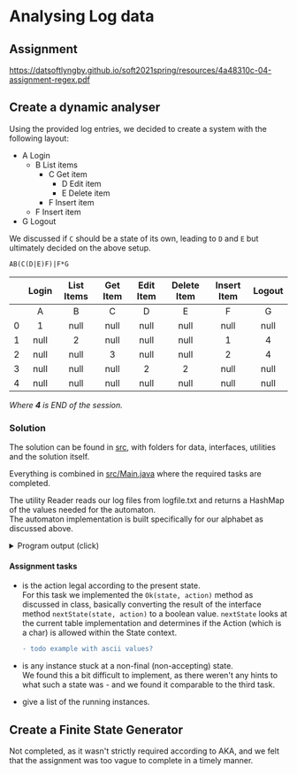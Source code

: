 # Analysing Log data

## Assignment

https://datsoftlyngby.github.io/soft2021spring/resources/4a48310c-04-assignment-regex.pdf


## Create a dynamic analyser
Using the provided log entries, we decided to create a system with the following layout:  

- A Login
  - B List items
    - C Get item
      -  D Edit item
      -  E Delete item
    - F Insert item
  - F Insert item
- G Logout

We discussed if `C` should be a state of its own, leading to `D` and `E` but ultimately decided on the above setup.

`AB(C(D|E)F)|F*G`

|   | Login | List Items | Get Item | Edit Item | Delete Item | Insert Item | Logout |
|:-:|:-----:|:----------:|:--------:|:---------:|:-----------:|:-----------:|:------:|
|   |   A   |      B     |     C    |     D     |      E      |      F      |    G   |
| 0 |   1   |    null    |   null   |    null   |     null    |     null    |  null  |
| 1 |  null |      2     |   null   |    null   |     null    |      1      |    4   |
| 2 |  null |    null    |     3    |    null   |     null    |      2      |    4   |
| 3 |  null |    null    |   null   |     2     |      2      |     null    |  null  |
| 4 |  null |    null    |   null   |    null   |     null    |     null    |  null  |  

*Where **4** is END of the session.*

### Solution
The solution can be found in [src](src), with folders for data, interfaces, utilities and the solution itself.

Everything is combined in [src/Main.java](src/Main.java) where the required tasks are completed.

The utility Reader reads our log files from logfile.txt and returns a HashMap of the values needed for the automaton.  
The automaton implementation is built specifically for our alphabet as discussed above.  

<details><summary>Program output (click)</summary>
<p>

```java
Printing Automaton
1 0 0 0 0 0 0
0 2 0 0 0 1 4
0 0 3 0 0 2 4
0 0 0 2 2 0 0
0 0 0 0 0 0 0
------
Values read from logfile
41231 [A, F, F] //two insertions, not logged out
32512 [A, B, G, F] //logged out, followed by attempted insertion
12345 [A, B, F, G] //logged out succesfully
------
Are the performed actions allowed?
key: 41231
state 0, action A: true
state 1, action F: true
state 1, action F: true
key: 32512
state 0, action A: true
state 1, action B: true
state 2, action G: true
state 4, action F: false //not allowed after logout
key: 12345
state 0, action A: true
state 1, action B: true
state 2, action F: true
state 2, action G: true
------
List of instances not logged out
Instance ID: 41231 //never logged out
```

</p>
</details>

#### Assignment tasks

- is the action legal according to the present state.  
  For this task we implemented the `Ok(state, action)` method as discussed in class, basically converting the result of the interface method `nextState(state, action)` to a boolean value.
  `nextState` looks at the current table implementation and determines if the Action (which is a char) is allowed within the State context.  
   ```diff
   - todo example with ascii values?
   ```

- is any instance stuck at a non-final (non-accepting) state.  
  We found this a bit difficult to implement, as there weren't any hints to what such a state was - and we found it comparable to the third task.
- give a list of the running instances.


## Create a Finite State Generator
Not completed, as it wasn't strictly required according to AKA, and we felt that the assignment was too vague to complete in a timely manner.
